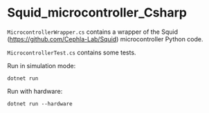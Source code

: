 # Squid_microcontroller_Csharp

`MicrocontrollerWrapper.cs` contains a wrapper of the Squid (https://github.com/Cephla-Lab/Squid) microcontroller Python code.

`MicrocontrollerTest.cs` contains some tests.



Run in simulation mode:

`dotnet run`

Run with hardware:

`dotnet run --hardware`
